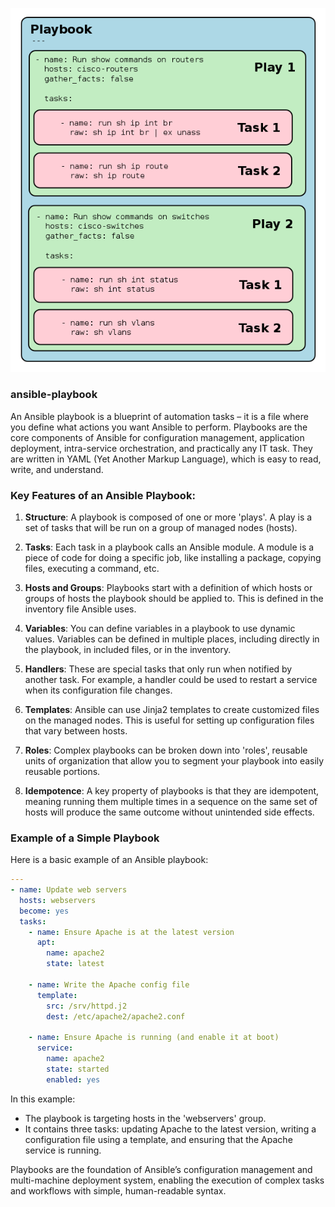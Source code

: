 ![playbook](../assets/62-playbook.png)

### ansible-playbook

An Ansible playbook is a blueprint of automation tasks – it is a file where you define what actions you want Ansible to perform. Playbooks are the core components of Ansible for configuration management, application deployment, intra-service orchestration, and practically any IT task. They are written in YAML (Yet Another Markup Language), which is easy to read, write, and understand.

### Key Features of an Ansible Playbook:

1. **Structure**: A playbook is composed of one or more 'plays'. A play is a set of tasks that will be run on a group of managed nodes (hosts).

2. **Tasks**: Each task in a playbook calls an Ansible module. A module is a piece of code for doing a specific job, like installing a package, copying files, executing a command, etc.

3. **Hosts and Groups**: Playbooks start with a definition of which hosts or groups of hosts the playbook should be applied to. This is defined in the inventory file Ansible uses.

4. **Variables**: You can define variables in a playbook to use dynamic values. Variables can be defined in multiple places, including directly in the playbook, in included files, or in the inventory.

5. **Handlers**: These are special tasks that only run when notified by another task. For example, a handler could be used to restart a service when its configuration file changes.

6. **Templates**: Ansible can use Jinja2 templates to create customized files on the managed nodes. This is useful for setting up configuration files that vary between hosts.

7. **Roles**: Complex playbooks can be broken down into 'roles', reusable units of organization that allow you to segment your playbook into easily reusable portions.

8. **Idempotence**: A key property of playbooks is that they are idempotent, meaning running them multiple times in a sequence on the same set of hosts will produce the same outcome without unintended side effects.

### Example of a Simple Playbook

Here is a basic example of an Ansible playbook:

```yaml
---
- name: Update web servers
  hosts: webservers
  become: yes
  tasks:
    - name: Ensure Apache is at the latest version
      apt:
        name: apache2
        state: latest

    - name: Write the Apache config file
      template:
        src: /srv/httpd.j2
        dest: /etc/apache2/apache2.conf

    - name: Ensure Apache is running (and enable it at boot)
      service:
        name: apache2
        state: started
        enabled: yes
```

In this example:
- The playbook is targeting hosts in the 'webservers' group.
- It contains three tasks: updating Apache to the latest version, writing a configuration file using a template, and ensuring that the Apache service is running.

Playbooks are the foundation of Ansible’s configuration management and multi-machine deployment system, enabling the execution of complex tasks and workflows with simple, human-readable syntax.

